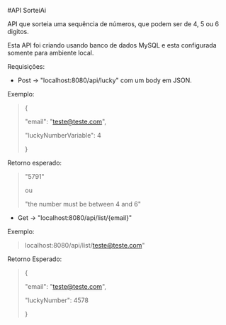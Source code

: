 #API SorteiAi

API que sorteia uma sequência de números, que podem
ser de 4, 5 ou 6 digitos. 

Esta API foi criando usando banco de dados MySQL e
esta configurada somente para ambiente local.

Requisições:

- Post -> "localhost:8080/api/lucky" com um body
em JSON.

Exemplo:

>{
>
>   "email": "teste@teste.com",
>
>   "luckyNumberVariable": 4
>
>}

Retorno esperado: 

> "5791" 
>
>ou
>
> "the number must be between 4 and 6"

- Get -> "localhost:8080/api/list/{email}"

Exemplo: 

> localhost:8080/api/list/teste@teste.com"

Retorno Esperado:

>{
>
>   "email": "teste@teste.com",
>
>   "luckyNumber": 4578
>
>}
